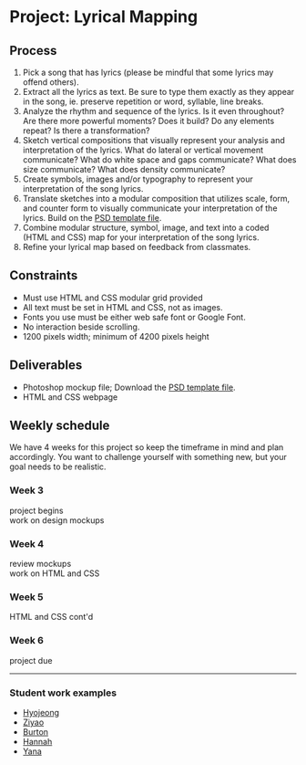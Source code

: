 # Project: Lyrical Mapping

## Process
1. Pick a song that has lyrics (please be mindful that some lyrics may offend others).
2. Extract all the lyrics as text. Be sure to type them exactly as they appear in the song, ie. preserve repetition or word, syllable, line breaks.
3. Analyze the rhythm and sequence of the lyrics. Is it even throughout? Are there more powerful moments? Does it build? Do any elements repeat? Is there a transformation?
4. Sketch vertical compositions that visually represent your analysis and interpretation of the lyrics. What do lateral or vertical movement communicate? What do white space and gaps communicate? What does size communicate? What does density communicate?
5. Create symbols, images and/or typography to represent your interpretation of the song lyrics.
6. Translate sketches into a modular composition that utilizes scale, form, and counter form to visually communicate your interpretation of the lyrics. Build on the [PSD template file](../files/proj1-psd-mockup-template.psd).
7. Combine modular structure, symbol, image, and text into a coded (HTML and CSS) map for your interpretation of the song lyrics.
8. Refine your lyrical map based on feedback from classmates.

## Constraints
- Must use HTML and CSS modular grid provided
- All text must be set in HTML and CSS, not as images.
- Fonts you use must be either web safe font or Google Font.
- No interaction beside scrolling.
- 1200 pixels width; minimum of 4200 pixels height

## Deliverables
- Photoshop mockup file; Download the [PSD template file](../files/proj1-psd-mockup-template.psd).
- HTML and CSS webpage

## Weekly schedule
We have 4 weeks for this project so keep the timeframe in mind and plan accordingly. You want to challenge yourself with something new, but your goal needs to be realistic.

### Week 3
project begins  
work on design mockups

### Week 4
review mockups  
work on HTML and CSS

### Week 5
HTML and CSS cont'd

### Week 6
project due

-----
### Student work examples
- [Hyojeong](http://mica-gd2.paperdove.com/2016/lyrics/hyojeong/)
- [Ziyao](http://mica-gd2.paperdove.com/2017/lyrics/wed/ziyao-sun/)
- [Burton](http://mica-gd2.paperdove.com/2017/lyrics/wed/Burton-Booz/)
- [Hannah](http://mica-gd2.paperdove.com/2017/lyrics/wed/Hananh-Meng/)
- [Yana](http://mica-gd2.paperdove.com/2018/lyrics/thu/yana-gevorgyan/)
